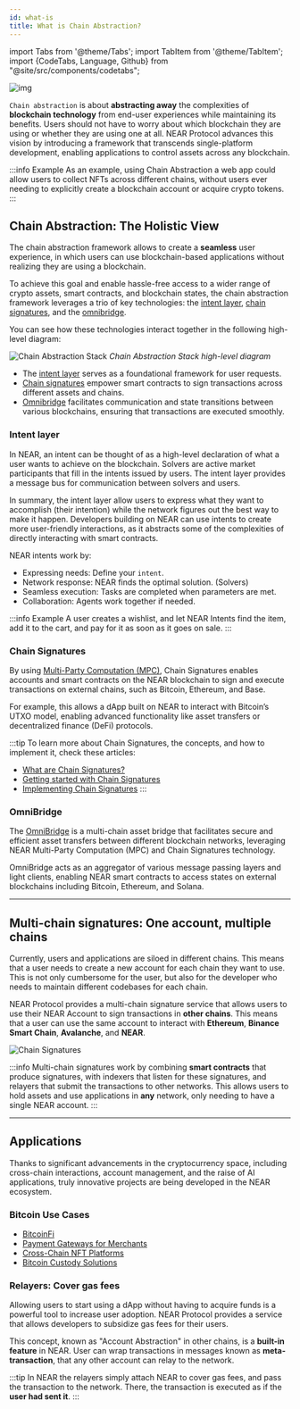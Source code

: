 ```yaml
---
id: what-is
title: What is Chain Abstraction?
---
```

import Tabs from '@theme/Tabs';
import TabItem from '@theme/TabItem';
import {CodeTabs, Language, Github} from "@site/src/components/codetabs";

![img](/docs/assets/welcome-pages/chain-abstraction-landing.png)

`Chain abstraction` is about **abstracting away** the complexities of **blockchain technology** from end-user experiences while maintaining its benefits. Users should not have to worry about which blockchain they are using or whether they are using one at all. NEAR Protocol advances this vision by introducing a framework that transcends single-platform development, enabling applications to control assets across any blockchain.

:::info Example
As an example, using Chain Abstraction a web app could allow users to collect NFTs across different chains, without users ever needing to explicitly create a blockchain account or acquire crypto tokens.
:::

## Chain Abstraction: The Holistic View

The chain abstraction framework allows to create a **seamless** user experience, in which users can use blockchain-based applications without realizing they are using a blockchain.

To achieve this goal and enable hassle-free access to a wider range of crypto assets, smart contracts, and blockchain states, the chain abstraction framework leverages a trio of key technologies: the [intent layer](#intent-layer), [chain signatures](#chain-signatures), and the [omnibridge](#omnibridge).

You can see how these technologies interact together in the following high-level diagram:

![Chain Abstraction Stack](/docs/assets/chain-abstract-1.png)
_Chain Abstraction Stack high-level diagram_
 
- The [intent layer](#intent-layer) serves as a foundational framework for user requests.
- [Chain signatures](#chain-signatures) empower smart contracts to sign transactions across different assets and chains.
- [Omnibridge](#omnibridge) facilitates communication and state transitions between various blockchains, ensuring that transactions are executed smoothly.

### Intent layer

In NEAR, an intent can be thought of as a high-level declaration of what a user wants to achieve on the blockchain. Solvers are active market participants that fill in the intents issued by users.
The intent layer provides a message bus for communication between solvers and users.

In summary, the intent layer allow users to express what they want to accomplish (their intention) while the network figures out the best way to make it happen.
Developers building on NEAR can use intents to create more user-friendly interactions, as it abstracts some of the complexities of directly interacting with smart contracts.

NEAR intents work by:
- Expressing needs: Define your `intent`.
- Network response: NEAR finds the optimal solution. (Solvers)
- Seamless execution: Tasks are completed when parameters are met.
- Collaboration: Agents work together if needed.

:::info Example
A user creates a wishlist, and let NEAR Intents find the item, add it to the cart, and pay for it as soon as it goes on sale.
:::

### Chain Signatures

By using [Multi-Party Computation (MPC)](../../1.concepts/abstraction/chain-signatures.md#multi-party-computation-service), Chain Signatures enables accounts and smart contracts on the NEAR blockchain to sign and execute transactions on external chains, such as Bitcoin, Ethereum, and Base.

For example, this allows a dApp built on NEAR to interact with Bitcoin’s UTXO model, enabling advanced functionality like asset transfers or decentralized finance (DeFi) protocols.

:::tip
To learn more about Chain Signatures, the concepts, and how to implement it, check these articles:
- [What are Chain Signatures?](../../1.concepts/abstraction/chain-signatures.md)
- [Getting started with Chain Signatures](chain-signatures/getting-started.md)
- [Implementing Chain Signatures](chain-signatures/chain-signatures.md)
:::

### OmniBridge

The [OmniBridge](https://github.com/Near-One/omni-bridge) is a multi-chain asset bridge that facilitates secure and efficient asset transfers between different blockchain networks, leveraging NEAR Multi-Party Computation (MPC) and Chain Signatures technology.

OmniBridge acts as an aggregator of various message passing layers and light clients, enabling NEAR smart contracts to access states on external blockchains including Bitcoin, Ethereum, and Solana.

---

## Multi-chain signatures: One account, multiple chains

Currently, users and applications are siloed in different chains. This means that a user needs to create a new account for each chain they want to use. This is not only cumbersome for the user, but also for the developer who needs to maintain different codebases for each chain.

NEAR Protocol provides a multi-chain signature service that allows users to use their NEAR Account to sign transactions in **other chains**. This means that a user can use the same account to interact with **Ethereum**, **Binance Smart Chain**, **Avalanche**, and **NEAR**.

![Chain Signatures](/docs/assets/chain-abstract-2.png)

:::info
Multi-chain signatures work by combining **smart contracts** that produce signatures, with indexers that listen for these signatures, and relayers that submit the transactions to other networks. This allows users to hold assets and use applications in **any** network, only needing to have a single NEAR account.
:::

---

## Applications

Thanks to significant advancements in the cryptocurrency space, including cross-chain interactions, account management, and the raise of AI applications, truly innovative projects are being developed in the NEAR ecosystem.

### Bitcoin Use Cases

- [BitcoinFi](https://medium.com/@ProximityFi/building-bitcoin-native-dapps-with-nears-abstraction-stack-fb4aeb448eee#df89)
- [Payment Gateways for Merchants](https://medium.com/@ProximityFi/building-bitcoin-native-dapps-with-nears-abstraction-stack-fb4aeb448eee#0c38)
- [Cross-Chain NFT Platforms](https://medium.com/@ProximityFi/building-bitcoin-native-dapps-with-nears-abstraction-stack-fb4aeb448eee#521b)
- [Bitcoin Custody Solutions](https://medium.com/@ProximityFi/building-bitcoin-native-dapps-with-nears-abstraction-stack-fb4aeb448eee#6a7c)

### Relayers: Cover gas fees

Allowing users to start using a dApp without having to acquire funds is a powerful tool to increase user adoption. NEAR Protocol provides a service that allows developers to subsidize gas fees for their users.

This concept, known as "Account Abstraction" in other chains, is a **built-in feature** in NEAR. User can wrap transactions in messages known as **meta-transaction**, that any other account can relay to the network.

:::tip
In NEAR the relayers simply attach NEAR to cover gas fees, and pass the transaction to the network. There, the transaction is executed as if the **user had sent it**.
:::
